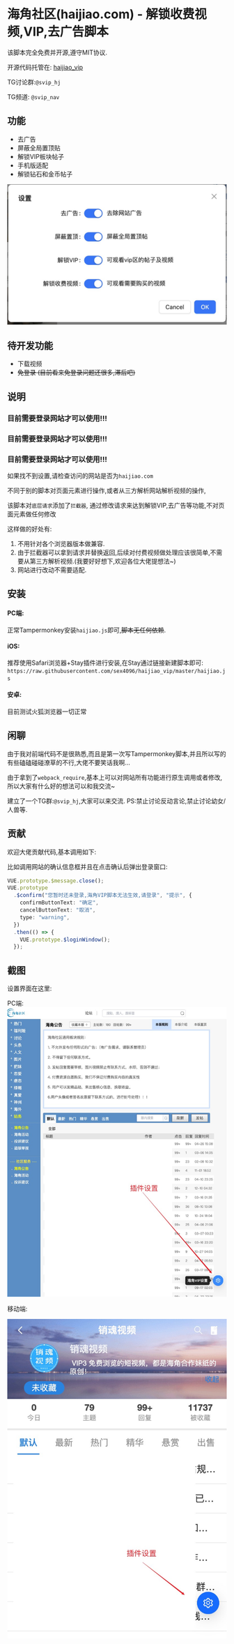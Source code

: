 # 海角社区(haijiao.com) - 解锁收费视频,VIP,去广告脚本

该脚本完全免费并开源,遵守MIT协议.

开源代码托管在: [haijiao_vip](https://github.com/sex4096/haijiao_vip/)

TG讨论群:`@svip_hj`

TG频道: `@svip_nav`

## 功能

- 去广告
- 屏蔽全局置顶贴
- 解锁VIP板块帖子
- 手机版适配
- 解锁钻石和金币帖子

![setting1](snapshot/settings3.jpg)

## 待开发功能

- 下载视频
- ~~免登录 (目前看来免登录问题还很多,滞后吧)~~

## 说明

### 目前需要登录网站才可以使用!!!

### 目前需要登录网站才可以使用!!!

### 目前需要登录网站才可以使用!!!

如果找不到设置,请检查访问的网站是否为`haijiao.com`

不同于别的脚本对页面元素进行操作,或者从三方解析网站解析视频的操作,

该脚本对`底层请求`添加了`拦截器`, 通过修改请求来达到解锁VIP,去广告等功能,不对页面元素做任何修改

这样做的好处有:

1. 不用针对各个浏览器版本做兼容.
2. 由于拦截器可以拿到请求并替换返回,后续对付费视频做处理应该很简单,不需要从第三方解析视频.(我要好好想下,欢迎各位大佬提想法~)
3. 网站进行改动不需要适配.

## 安装

#### PC端:

正常Tampermonkey安装`haijiao.js`即可,~~脚本无任何依赖~~.

#### iOS:

推荐使用Safari浏览器+Stay插件进行安装,在Stay通过链接新建脚本即可:
`https://raw.githubusercontent.com/sex4096/haijiao_vip/master/haijiao.js`

#### 安卓:

目前测试火狐浏览器一切正常

## 闲聊

由于我对前端代码不是很熟悉,而且是第一次写Tampermonkey脚本,并且所以写的有些磕磕碰碰潦草的不行,大佬不要笑话我啊...

由于拿到了`webpack_require`,基本上可以对网站所有功能进行原生调用或者修改,所以大家有什么好的想法可以和我交流~

建立了一个TG群:`@svip_hj`,大家可以来交流. PS:禁止讨论反动言论,禁止讨论幼女/人兽等.

## 贡献

欢迎大佬贡献代码,基本调用如下:

比如调用网站的确认信息框并且在点击确认后弹出登录窗口:

```typescript
VUE.prototype.$message.close();
VUE.prototype
  .$confirm("您暂时还未登录,海角VIP脚本无法生效,请登录", "提示", {
    confirmButtonText: "确定",
    cancelButtonText: "取消",
    type: "warning",
  })
  .then(() => {
    VUE.prototype.$loginWindow();
  });
```

## 截图

设置界面在这里:

PC端:
![settings1](snapshot/settings1.jpg)

移动端:

![settings2](snapshot/settings2.jpg)
